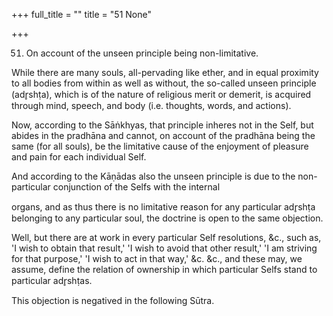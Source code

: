 +++
full_title = ""
title = "51 None"

+++


51. On account of the unseen principle being non-limitative.

While there are many souls, all-pervading like ether, and in equal proximity to all bodies from within as well as without, the so-called unseen principle (adr̥shṭa), which is of the nature of religious merit or demerit, is acquired through mind, speech, and body (i.e. thoughts, words, and actions).

Now, according to the Sāṅkhyas, that principle inheres not in the Self, but abides in the pradhāna and cannot, on account of the pradhāna being the same (for all souls), be the limitative cause of the enjoyment of pleasure and pain for each individual Self.

And according to the Kāṇādas also the unseen principle is due to the non-particular conjunction of the Selfs with the internal

organs, and as thus there is no limitative reason for any particular adr̥shṭa belonging to any particular soul, the doctrine is open to the same objection.

Well, but there are at work in every particular Self resolutions, &c., such as, 'I wish to obtain that result,' 'I wish to avoid that other result,' 'I am striving for that purpose,' 'I wish to act in that way,' &c. &c., and these may, we assume, define the relation of ownership in which particular Selfs stand to particular adr̥shṭas.

This objection is negatived in the following Sūtra.

